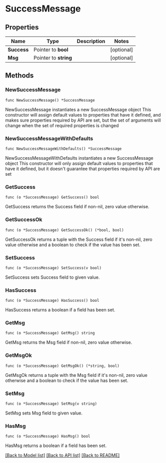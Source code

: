 # SuccessMessage

## Properties

Name | Type | Description | Notes
------------ | ------------- | ------------- | -------------
**Success** | Pointer to **bool** |  | [optional] 
**Msg** | Pointer to **string** |  | [optional] 

## Methods

### NewSuccessMessage

`func NewSuccessMessage() *SuccessMessage`

NewSuccessMessage instantiates a new SuccessMessage object
This constructor will assign default values to properties that have it defined,
and makes sure properties required by API are set, but the set of arguments
will change when the set of required properties is changed

### NewSuccessMessageWithDefaults

`func NewSuccessMessageWithDefaults() *SuccessMessage`

NewSuccessMessageWithDefaults instantiates a new SuccessMessage object
This constructor will only assign default values to properties that have it defined,
but it doesn't guarantee that properties required by API are set

### GetSuccess

`func (o *SuccessMessage) GetSuccess() bool`

GetSuccess returns the Success field if non-nil, zero value otherwise.

### GetSuccessOk

`func (o *SuccessMessage) GetSuccessOk() (*bool, bool)`

GetSuccessOk returns a tuple with the Success field if it's non-nil, zero value otherwise
and a boolean to check if the value has been set.

### SetSuccess

`func (o *SuccessMessage) SetSuccess(v bool)`

SetSuccess sets Success field to given value.

### HasSuccess

`func (o *SuccessMessage) HasSuccess() bool`

HasSuccess returns a boolean if a field has been set.

### GetMsg

`func (o *SuccessMessage) GetMsg() string`

GetMsg returns the Msg field if non-nil, zero value otherwise.

### GetMsgOk

`func (o *SuccessMessage) GetMsgOk() (*string, bool)`

GetMsgOk returns a tuple with the Msg field if it's non-nil, zero value otherwise
and a boolean to check if the value has been set.

### SetMsg

`func (o *SuccessMessage) SetMsg(v string)`

SetMsg sets Msg field to given value.

### HasMsg

`func (o *SuccessMessage) HasMsg() bool`

HasMsg returns a boolean if a field has been set.


[[Back to Model list]](../README.md#documentation-for-models) [[Back to API list]](../README.md#documentation-for-api-endpoints) [[Back to README]](../README.md)


